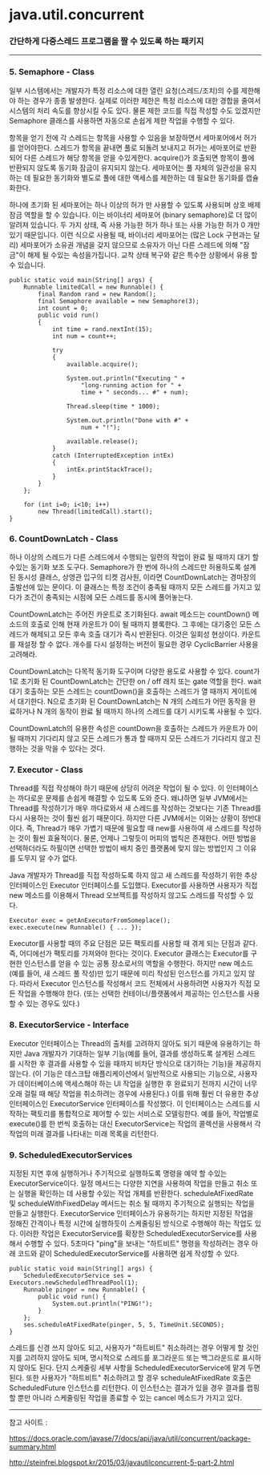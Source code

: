 # java.util.concurrent
### 간단하게 다중스레드 프로그램을 짤 수 있도록 하는 패키지

-------

### 5. Semaphore - Class
일부 시스템에서는 개발자가 특정 리소스에 대한 열린 요청(스레드/조치)의 수를 제한해야 하는 경우가 종종 발생한다. 실제로 이러한 제한은 특정 리소스에 대한 경합을 줄여서 시스템의 처리 속도를 향상시킬 수도 있다. 물론 제한 코드를 직접 작성할 수도 있겠지만 Semaphore 클래스를 사용하면 자동으로 손쉽게 제한 작업을 수행할 수 있다.  

항목을 얻기 전에 각 스레드는 항목을 사용할 수 있음을 보장하면서 세마포어에서 허가를 얻어야한다. 스레드가 항목을 끝내면 풀로 되돌려 보내지고 허가는 세마포어로 반환되어 다른 스레드가 해당 항목을 얻을 수있게한다. acquire()가 호출되면 항목이 풀에 반환되지 않도록 동기화 잠금이 유지되지 않는다. 세마포어는 풀 자체의 일관성을 유지하는 데 필요한 동기화와 별도로 풀에 대한 액세스를 제한하는 데 필요한 동기화를 캡슐화한다.

하나에 초기화 된 세마포어는 하나 이상의 허가 만 사용할 수 있도록 사용되며 상호 배제 잠금 역할을 할 수 있습니다. 이는 바이너리 세마포어 (binary semaphore)로 더 많이 알려져 있습니다. 두 가지 상태, 즉 사용 가능한 허가 하나 또는 사용 가능한 허가 0 개만 있기 때문입니다. 이런 식으로 사용될 때, 바이너리 세마포어는 (많은 Lock 구현과는 달리) 세마포어가 소유권 개념을 갖지 않으므로 소유자가 아닌 다른 스레드에 의해 "잠금"이 해제 될 수있는 속성을가집니다. 교착 상태 복구와 같은 특수한 상황에서 유용 할 수 있습니다.

    public static void main(String[] args) {
        Runnable limitedCall = new Runnable() {
            final Random rand = new Random();
            final Semaphore available = new Semaphore(3);
            int count = 0;
            public void run()
            {
                int time = rand.nextInt(15);
                int num = count++;
                 
                try
                {
                    available.acquire();
                     
                    System.out.println("Executing " + 
                        "long-running action for " + 
                        time + " seconds... #" + num);
                 
                    Thread.sleep(time * 1000);
 
                    System.out.println("Done with #" + 
                        num + "!");
 
                    available.release();
                }
                catch (InterruptedException intEx)
                {
                    intEx.printStackTrace();
                }
            }
        };
         
        for (int i=0; i<10; i++)
            new Thread(limitedCall).start();
    }

### 6. CountDownLatch - Class
하나 이상의 스레드가 다른 스레드에서 수행되는 일련의 작업이 완료 될 때까지 대기 할 수있는 동기화 보조 도구다. Semaphore가 한 번에 하나의 스레드만 허용하도록 설계된 동시성 클래스, 상영관 입구의 티켓 검사원, 이라면 CountDownLatch는 경마장의 출발선에 있는 문이다. 이 클래스는 특정 조건이 충족될 때까지 모든 스레드를 가지고 있다가 조건이 충족되는 시점에 모든 스레드를 동시에 풀어놓는다.  

CountDownLatch는 주어진 카운트로 초기화된다. await 메소드는 countDown() 메소드의 호출로 인해 현재 카운트가 0이 될 때까지 블록한다. 그 후에는 대기중인 모든 스레드가 해제되고 모든 후속 호출 대기가 즉시 반환된다. 이것은 일회성 현상이다. 카운트를 재설정 할 수 없다. 개수를 다시 설정하는 버전이 필요한 경우 CyclicBarrier 사용을 고려해라.

CountDownLatch는 다목적 동기화 도구이며 다양한 용도로 사용할 수 있다. count가 1로 초기화 된 CountDownLatch는 간단한 on / off 래치 또는 gate 역할을 한다. wait 대기 호출하는 모든 스레드는 countDown()을 호출하는 스레드가 열 때까지 게이트에서 대기한다. N으로 초기화 된 CountDownLatch는 N 개의 스레드가 어떤 동작을 완료하거나 N 개의 동작이 완료 될 때까지 하나의 스레드를 대기 시키도록 사용될 수 있다.

CountDownLatch의 유용한 속성은 countDown을 호출하는 스레드가 카운트가 0이 될 때까지 기다리지 않고 모든 스레드가 통과 할 때까지 모든 스레드가 기다리지 않고 진행하는 것을 막을 수 있다는 것다.

### 7. Executor - Class
Thread를 직접 작성해야 하기 때문에 상당히 어려운 작업이 될 수 있다. 이 인터페이스는 까다로운 문제를 손쉽게 해결할 수 있도록 도와 준다. 왜냐하면 일부 JVM에서는 Thread를 작성하기가 매우 까다로와서 새 스레드를 작성하는 것보다는 기존 Thread를 다시 사용하는 것이 훨씬 쉽기 때문이다. 하지만 다른 JVM에서는 이와는 상황이 정반대이다. 즉, Thread가 매우 가볍기 때문에 필요할 때 new를 사용하여 새 스레드를 작성하는 것이 훨씬 효율적이다. 물론, 언제나 그렇듯이 머피의 법칙은 존재한다. 어떤 방법을 선택하더라도 하필이면 선택한 방법이 배치 중인 플랫폼에 맞지 않는 방법인지 그 이유를 도무지 알 수가 없다.

Java 개발자가 Thread를 직접 작성하도록 하지 않고 새 스레드를 작성하기 위한 추상 인터페이스인 Executor 인터페이스를 도입했다. Executor를 사용하면 사용자가 직접 new 메소드를 이용해서 Thread 오브젝트를 작성하지 않고도 스레드를 작성할 수 있다.
    
    Executor exec = getAnExecutorFromSomeplace();
    exec.execute(new Runnable() { ... });

Executor를 사용할 때의 주요 단점은 모든 팩토리를 사용할 때 겪게 되는 단점과 같다. 즉, 어디에선가 팩토리를 가져와야 한다는 것이다.
Executor 클래스는 Executor를 구현한 인스턴스를 얻을 수 있는 공통 장소로서의 역할을 수행한다. 하지만 new 메소드(예를 들어, 새 스레드 풀 작성)만 있기 때문에 미리 작성된 인스턴스를 가지고 있지 않다. 따라서 Executor 인스턴스를 작성해서 코드 전체에서 사용하려면 사용자가 직접 모든 작업을 수행해야 한다. (또는 선택한 컨테이너/플랫폼에서 제공하는 인스턴스를 사용할 수 있는 경우도 있다.)

### 8. ExecutorService - Interface
Executor 인터페이스는 Thread의 출처를 고려하지 않아도 되기 때문에 유용하기는 하지만 Java 개발자가 기대하는 일부 기능(예를 들어, 결과를 생성하도록 설계된 스레드를 시작한 후 결과를 사용할 수 있을 때까지 비차단 방식으로 대기하는 기능)을 제공하지 않는다. (이 기능은 데스크탑 애플리케이션에서 일반적으로 사용되는 기능으로, 사용자가 데이터베이스에 액세스해야 하는 UI 작업을 실행한 후 완료되기 전까지 시간이 너무 오래 걸릴 때 해당 작업을 취소하려는 경우에 사용된다.)
이를 위해 훨씬 더 유용한 추상 인터페이스인 ExecutorService 인터페이스를 작성했다. 이 인터페이스는 스레드를 시작하는 팩토리를 통합적으로 제어할 수 있는 서비스로 모델링한다. 예를 들어, 작업별로 execute()를 한 번씩 호출하는 대신 ExecutorService는 작업의 콜렉션을 사용해서 각 작업의 미래 결과를 나타내는 미래 목록을 리턴한다.

### 9. ScheduledExecutorServices
지정된 지연 후에 실행하거나 주기적으로 실행하도록 명령을 예약 할 수있는 ExecutorService이다. 일정 메서드는 다양한 지연을 사용하여 작업을 만들고 취소 또는 실행을 확인하는 데 사용할 수있는 작업 개체를 반환한다. scheduleAtFixedRate 및 scheduleWithFixedDelay 메서드는 취소 될 때까지 주기적으로 실행되는 작업을 만들고 실행한다.
ExecutorService 인터페이스가 유용하기는 하지만 지정된 작업을 정해진 간격이나 특정 시간에 실행하듯이 스케줄링된 방식으로 수행해야 하는 작업도 있다. 이러한 작업은 ExecutorService를 확장한 ScheduledExecutorService를 사용해서 수행할 수 있다.
5초마다 "ping"을 보내는 "하트비트" 명령을 작성하려는 경우 아래 코드와 같이 ScheduledExecutorService를 사용하면 쉽게 작성할 수 있다.

    public static void main(String[] args) {
        ScheduledExecutorService ses = Executors.newScheduledThreadPool(1);
        Runnable pinger = new Runnable() {
            public void run() {
                System.out.println("PING!");
            }
        };
        ses.scheduleAtFixedRate(pinger, 5, 5, TimeUnit.SECONDS);
    }

스레드를 신경 쓰지 않아도 되고, 사용자가 "하트비트" 취소하려는 경우 어떻게 할 것인지를 고려하지 않아도 되며, 명시적으로 스레드를 포그라운드 또는 백그라운드로 표시하지 않아도 된다. 단지 스케줄링 세부 사항을 ScheduledExecutorService에 맡겨 두면 된다.
또한 사용자가 "하트비트" 취소하려고 할 경우 scheduleAtFixedRate 호출은 ScheduledFuture 인스턴스를 리턴한다. 이 인스턴스는 결과가 있을 경우 결과를 랩핑할 뿐만 아니라 스케줄링된 작업을 종료할 수 있는 cancel 메소드가 가지고 있다.

--------

참고 사이트 :

https://docs.oracle.com/javase/7/docs/api/java/util/concurrent/package-summary.html

http://steinfrei.blogspot.kr/2015/03/javautilconcurrent-5-part-2.html

